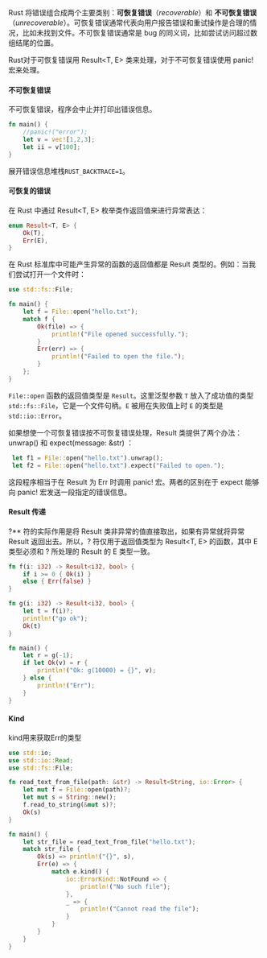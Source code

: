 Rust 将错误组合成两个主要类别：**可恢复错误**（*recoverable*）和 **不可恢复错误**（*unrecoverable*）。可恢复错误通常代表向用户报告错误和重试操作是合理的情况，比如未找到文件。不可恢复错误通常是 bug 的同义词，比如尝试访问超过数组结尾的位置。

Rust对于可恢复错误用 Result<T, E> 类来处理，对于不可恢复错误使用 panic! 宏来处理。

#### 不可恢复错误
不可恢复错误，程序会中止并打印出错误信息。

```rust
fn main() {
    //panic!("error");
    let v = vec![1,2,3];
    let ii = v[100];
}
```

展开错误信息堆栈`RUST_BACKTRACE=1`。

#### 可恢复的错误

在 Rust 中通过 Result<T, E> 枚举类作返回值来进行异常表达：

```rust
enum Result<T, E> {
    Ok(T),
    Err(E),
}
```

在 Rust 标准库中可能产生异常的函数的返回值都是 Result 类型的。例如：当我们尝试打开一个文件时：

```rust
use std::fs::File;

fn main() {
    let f = File::open("hello.txt");
    match f {
        Ok(file) => {
            println!("File opened successfully.");
        }
        Err(err) => {
            println!("Failed to open the file.");
        }
    };
}
```

`File::open` 函数的返回值类型是 `Result`。这里泛型参数 `T` 放入了成功值的类型 `std::fs::File`，它是一个文件句柄。`E` 被用在失败值上时 `E` 的类型是 `std::io::Error`。

如果想使一个可恢复错误按不可恢复错误处理，Result 类提供了两个办法：unwrap() 和 expect(message: &str) ：

```rust
 let f1 = File::open("hello.txt").unwrap();
 let f2 = File::open("hello.txt").expect("Failed to open.");
```

这段程序相当于在 Result 为 Err 时调用 panic! 宏。两者的区别在于 expect 能够向 panic! 宏发送一段指定的错误信息。

#### Result 传递

?** 符的实际作用是将 Result 类非异常的值直接取出，如果有异常就将异常 Result 返回出去。所以，? 符仅用于返回值类型为 Result<T, E> 的函数，其中 E 类型必须和 ? 所处理的 Result 的 E 类型一致。

```rust
fn f(i: i32) -> Result<i32, bool> {
    if i >= 0 { Ok(i) }
    else { Err(false) }
}

fn g(i: i32) -> Result<i32, bool> {
    let t = f(i)?;
    println!("go ok");
    Ok(t) 
}

fn main() {
    let r = g(-1);
    if let Ok(v) = r {
        println!("Ok: g(10000) = {}", v);
    } else {
        println!("Err");
    }
}
```

#### Kind

kind用来获取Err的类型

```rust
use std::io;
use std::io::Read;
use std::fs::File;

fn read_text_from_file(path: &str) -> Result<String, io::Error> {
    let mut f = File::open(path)?;
    let mut s = String::new();
    f.read_to_string(&mut s)?;
    Ok(s)
}

fn main() {
    let str_file = read_text_from_file("hello.txt");
    match str_file {
        Ok(s) => println!("{}", s),
        Err(e) => {
            match e.kind() {
                io::ErrorKind::NotFound => {
                    println!("No such file");
                },
                _ => {
                    println!("Cannot read the file");
                }
            }
        }
    }
}
```

